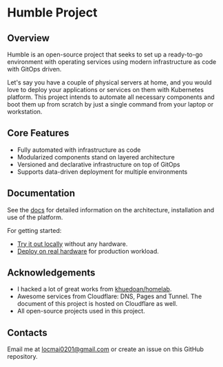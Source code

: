 # Humble Project

## Overview

Humble is an open-source project that seeks to set up a ready-to-go environment with operating services using modern infrastructure as code with GitOps driven.

Let's say you have a couple of physical servers at home, and you would love to deploy your applications or services on them with Kubernetes platform. This project intends to automate all necessary components and boot them up from scratch by just a single command from your laptop or workstation.

## Core Features

- Fully automated with infrastructure as code
- Modularized components stand on layered architecture
- Versioned and declarative infrastructure on top of GitOps
- Supports data-driven deployment for multiple environments

## Documentation

See the [docs](https://humble.maibaloc.com) for detailed information on the architecture, installation and use of the platform.

For getting started:

- [Try it out locally](https://humble.maibaloc.com/getting-started/development/) without any hardware.
- [Deploy on real hardware](https://humble.maibaloc.com/getting-started/production/) for production workload.

## Acknowledgements

- I hacked a lot of great works from [khuedoan/homelab](https://github.com/khuedoan/homelab).
- Awesome services from Cloudflare: DNS, Pages and Tunnel. The document of this project is hosted on Cloudflare as well.
- All open-source projects used in this project.

## Contacts

Email me at [locmai0201@gmail.com](mailto:locmai0201@gmail.com) or create an issue on this GitHub repository.
